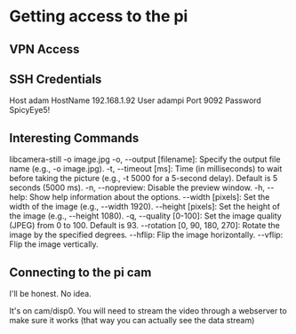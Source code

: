 # Getting access to the pi

## VPN Access



## SSH Credentials
Host adam
    HostName 192.168.1.92
    User adampi
    Port 9092
    Password SpicyEye5!

## Interesting Commands
libcamera-still -o image.jpg
-o, --output [filename]: Specify the output file name (e.g., -o image.jpg).
-t, --timeout [ms]: Time (in milliseconds) to wait before taking the picture (e.g., -t 5000 for a 5-second delay). Default is 5 seconds (5000 ms).
-n, --nopreview: Disable the preview window.
-h, --help: Show help information about the options.
--width [pixels]: Set the width of the image (e.g., --width 1920).
--height [pixels]: Set the height of the image (e.g., --height 1080).
-q, --quality [0-100]: Set the image quality (JPEG) from 0 to 100. Default is 93.
--rotation [0, 90, 180, 270]: Rotate the image by the specified degrees.
--hflip: Flip the image horizontally.
--vflip: Flip the image vertically.

## Connecting to the pi cam

I'll be honest. No idea. 

It's on cam/disp0. You will need to stream the video through a webserver to make sure it works (that way you can actually see the data stream)